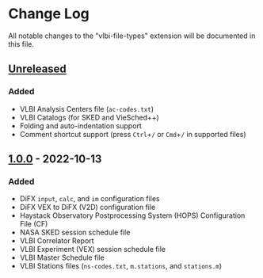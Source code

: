 # Change Log

All notable changes to the "vlbi-file-types" extension will be documented in this file.

## [Unreleased]
### Added
- VLBI Analysis Centers file (`ac-codes.txt`)
- VLBI Catalogs (for SKED and VieSched++)
- Folding and auto-indentation support
- Comment shortcut support (press `Ctrl`+`/` or `Cmd`+`/` in supported files)

## [1.0.0] - 2022-10-13
### Added
- DiFX `input`, `calc`, and `im` configuration files
- DiFX VEX to DiFX (V2D) configuration file
- Haystack Observatory Postprocessing System (HOPS) Configuration File (CF)
- NASA SKED session schedule file
- VLBI Correlator Report
- VLBI Experiment (VEX) session schedule file
- VLBI Master Schedule file
- VLBI Stations files (`ns-codes.txt`, `m.stations`, and `stations.m`)

[Unreleased]: https://github.com/haftings/vscode-vlbi/compare/v1.0.0...HEAD
[1.0.0]: https://github.com/haftings/vscode-vlbi/releases/tag/v1.0.0
